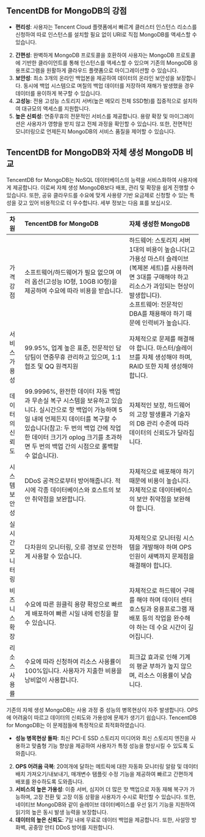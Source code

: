 ## TencentDB for MongoDB의 강점
- **편리성**: 사용자는 Tencent Cloud 플랫폼에서 빠르게 클러스터 인스턴스 리소스를 신청하여 따로 인스턴스를 설치할 필요 없이 URI로 직접 MongoDB를 액세스할 수 있습니다.
2. **간편성**: 완벽하게 MongoDB 프로토콜을 호환하여 사용자는 MongoDB 프로토콜에 기반한 클라이언트를 통해 인스턴스를 액세스할 수 있으며 기존의 MongoDB 응용프로그램을 원활하게 클라우드 플랫폼으로 마이그레이션할 수 있습니다.
3. **보안성**: 최소 3개의 온라인 백업본을 제공하여 데이터의 온라인 보안성을 보장합니다. 동시에 백업 시스템으로 며칠의 백업 데이터를 저장하여 재해가 발생했을 경우 데이터를 용이하게 복구할 수 있습니다.
4. **고성능**: 전용 고성능 스토리지 서버(높은 메모리 전체 SSD형)를 집중적으로 설치하여 대규모의 액세스를 지원합니다.
5. **높은 신뢰성**: 연중무휴의 전문적인 서비스를 제공합니다. 용량 확장 및 마이그레이션은 사용자가 영향을 받지 않고 전체 과정을 확인할 수 있습니다. 또한, 전면적인 모니터링으로 언제든지 MongoDB의 서비스 품질을 제어할 수 있습니다.

## TencentDB for MongoDB와 자체 생성 MongoDB 비교
TencentDB for MongoDB는 NoSQL 데이터베이스의 능력을 서비스화하여 사용자에게 제공합니다. 이로써 자체 생성 MongoDB보다 배포, 관리 및 확장을 쉽게 진행할 수 있습니다. 또한, 공유 클라우드를 수요에 맞게 사용량 기반 요금제로 신청할 수 있는 특성을 갖고 있어 비용적으로 더 우수합니다. 세부 정보는 다음 표를 보십시오.

| 차원       | TencentDB for MongoDB                                             | 자체 생성한 MongoDB                                                 |
| :--------- | :----------------------------------------------------------- | :----------------------------------------------------------- |
| 가격 강점   | 소프트웨어/하드웨어가 필요 없으며 여러 옵션(고성능 IO형, 10GB IO형)을 제공하며 수요에 따라 비용을 받습니다. | 하드웨어: 스토리지 서버 1대의 비용이 높습니다(고가용성 마스터 슬레이브(복제본 세트)를 사용하려면 3대를 구매해야 하고 리소스가 과잉되는 현상이 발생합니다). <br>소프트웨어: 전문적인 DBA를 채용해야 하기 때문에 인력비가 높습니다. |
| 서비스 가용성 | 99.95%, 업계 높은 표준, 전문적인 담당팀이 연중무휴 관리하고 있으며, 1:1 협조 및 QQ 원격지원 | 자체적으로 문제를 해결해야 합니다. 마스터/슬레이브를 자체 생성해야 하며, RAID 또한 자체 생성해야 합니다.                     |
| 데이터의 신뢰도 | 99.9996%, 완전한 데이터 자동 백업과 무손실 복구 시스템을 보유하고 있습니다. 실시간으로 핫 백업이 가능하며 5일 내에 언제든지 데이터를 복구할 수 있습니다(참고: 두 번의 백업 간에 작업한 데이터 크기가 oplog 크기를 초과하면 두 번의 백업 간의 시점으로 롤백할 수 없습니다). | 자체적인 보장, 하드웨어의 고장 발생률과 기술자의 DB 관리 수준에 따라 데이터의 신뢰도가 달라집니다. |
| 시스템 보안성 | DDoS 공격으로부터 방어해줍니다. 적시에 각종 데이터베이스와 호스트의 보안 취약점을 보완합니다.       | 자체적으로 배포해야 하기 때문에 비용이 높습니다. 자체적으로 데이터베이스의 보안 취약점을 보완해야 합니다.                   |
| 실시간 모니터링   | 다차원의 모니터링, 오류 경보로 안전하게 사용할 수 있습니다.                           | 자체적으로 모니터링 시스템을 개발해야 하며 OPS 인원이 새벽까지 문제점을 해결해야 합니다.                   |
| 비즈니스 확장   | 수요에 따른 원클릭 용량 확장으로 빠르게 배포하여 빠른 시일 내에 런칭을 할 수 있습니다.             | 자체적으로 하드웨어 구매를 해야 하며 데이터 센터 호스팅과 응용프로그램 재배포 등의 작업을 완수해야 하는 데 수요 시간이 길어집니다.   |
| 리소스 사용률 | 수요에 따라 신청하여 리소스 사용률이 100%입니다. 사용자가 지출한 비용을 낭비없이 사용합니다.                   | 피크값 효과로 인해 기계의 평균 부하가 높지 않으며, 리소스 이용률이 낮습니다.                   |

기존의 자체 생성 MongoDB는 사용 과정 중 성능의 병목현상이 자주 발생합니다. OPS에 어려움이 따르고 데이터의 신뢰도와 가용성에 문제가 생기기 쉽습니다. TencentDB for MongoDB는 이 문제점들에 특정적으로 최적화하였습니다.
- **성능 병목현상 돌파**: 최신 PCI-E SSD 스토리지 미디어와 최신 스토리지 엔진을 사용하고 맞춤형 기능 향상을 제공하여 사용자가 특정 성능을 향상시킬 수 있도록 도와줍니다.
2. **OPS 어려움 극복**: 20여개에 달하는 메트릭에 대한 자동화 모니터링 알람 및 데이터 배치 가져오기/내보내기, 매개변수 탬플릿 수정 기능을 제공하여 빠르고 간편하게 배포를 완수하도록 도와줍니다.
3. **서비스의 높은 가용성**: 이중 서버, 심지어 더 많은 핫 백업으로 자동 재해 복구가 가능하며, 고장 전환 및 고장 이동 상황을 사용자가 수시로 확인할 수 있습니다. 또한, 네이티브 MongoDB와 같이 슬레이브 데이터베이스를 우선 읽기 기능을 지원하여 읽기의 높은 동시 발생 능력을 보장합니다.
4. **데이터의 높은 신뢰도**: 7일 내에 무료로 데이터 백업을 제공합니다. 또한, 사설망 방화벽, 공중망 안티 DDoS 방어를 지원합니다.
